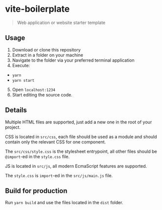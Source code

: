 # vite-boilerplate

> Web application or website starter template

## Usage

1. Download or clone this repository
2. Extract in a folder on your machine
3. Navigate to the folder via your preferred terminal application
4. Execute:
  - `yarn`
  - `yarn start`
5. Open `localhost:1234` 
6. Start editing the source code.

## Details

Multiple HTML files are supported, just add a new one in the root of your project.

CSS is located in `src/css`, each file should be used as a module and should contain only the relevant CSS for one component.

The `src/css/style.css` is the stylesheet entrypoint, all other files should be `@import`-ed in the `style.css` file.

JS is located in `src/js`, all modern EcmaScript features are supported.

The `style.css` is `import`-ed in the `src/js/main.js` file.

## Build for production

Run `yarn build` and use the files located in the `dist` folder.
